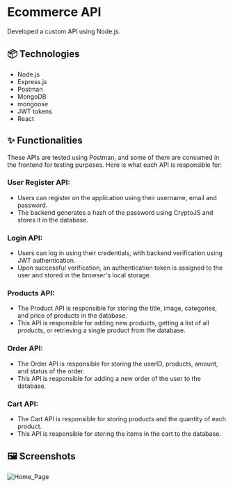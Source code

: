# Ecommerce API
Developed a custom API using Node.js.

## 📦 Technologies 

* Node.js
* Express.js
* Postman
* MongoDB
* mongoose
* JWT tokens
* React

## ✨ Functionalities
These APIs are tested using Postman, and some of them are consumed in the frontend for testing purposes. Here is what each API is responsible for:

### User Register API:  
* Users can register on the application using their username, email and password. 
* The backend generates a hash of the password using CryptoJS and stores it in the database.

### Login API:
* Users can log in using their credentials, with backend verification using JWT authentication. 
* Upon successful verification, an authentication token is assigned to the user and stored in the browser's local storage. 

### Products API:
* The Product API is responsible for storing the title, image, categories, and price of products in the database.
* This API is responsible for adding new products, getting a list of all products, or retrieving a single product from the database.

### Order API:
* The Order API is responsible for storing the userID, products, amount, and status of the order.
* This API is responsible for adding a new order of the user to the database.

### Cart API:
* The Cart API is responsible for storing products and the quantity of each product.
* This API is responsible for storing the items in the cart to the database.


## 🖼️ Screenshots 

![Home_Page](https://github.com/spatil1697/EcommAPI/assets/110406683/9b14f593-dcd0-4f64-b7f6-4a080ac38298)
